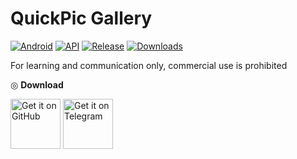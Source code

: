 # QuickPic Gallery
[![Android](https://img.shields.io/badge/Platform-Android-green.svg?style=flat-square)](https://www.android.com) [![API](https://img.shields.io/badge/API-21%2B-orange.svg?logo=android&style=flat-square)](https://developer.android.com/studio/releases/platforms) [![Release](https://img.shields.io/github/v/release/PatrickAlex2019/QuickPic-Gallery?color=blue&label=Release&style=flat-square)](https://github.com/PatrickAlex2019/QuickPic-Gallery/releases) [![Downloads](https://img.shields.io/github/downloads/PatrickAlex2019/QuickPic-Gallery/total?label=Downloads&logo=github&style=flat-square)](https://github.com/PatrickAlex2019/QuickPic-Gallery/releases)

For learning and communication only, commercial use is prohibited

◎ **Download**

[<img src="https://raw.githubusercontent.com/PatrickAlex2019/QuickPic-Gallery/master/Images/GitHub.svg"
      alt='Get it on GitHub'
      height="80">](https://github.com/PatrickAlex2019/QuickPic-Gallery/releases/latest) [<img src="https://raw.githubusercontent.com/PatrickAlex2019/QuickPic-Gallery/master/Images/Telegram.svg"
      alt='Get it on Telegram'
      height="80">](https://t.me/quickpicmd2021)
